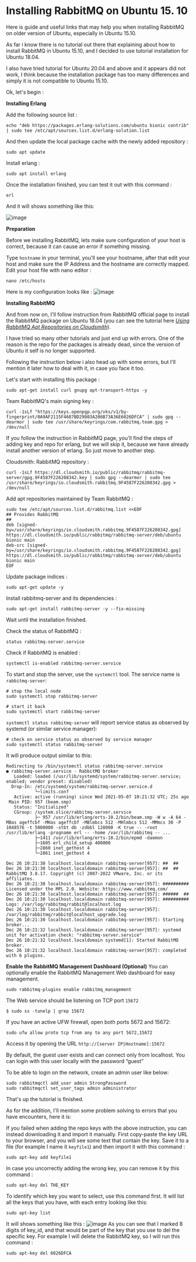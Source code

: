 # Installing RabbitMQ on Ubuntu 15. 10

Here is guide and useful links that may help you when installing RabbitMQ on older version of Ubuntu, especially in Ubuntu 15.10.

As far i know there is no tutorial out there that explaining about how to install RabbitMQ in Ubuntu 15.10, and I decided to use tutorial installation for Ubuntu 18.04.

I also have tried tutorial for Ubuntu 20.04 and above and it appears did not work, I think because the installation package has too many differences and simply it is not compatible to Ubuntu 15.10.

Ok, let's begin :

**Installing Erlang**

Add the following source list : 

```
echo "deb https://packages.erlang-solutions.com/ubuntu bionic contrib" | sudo tee /etc/apt/sources.list.d/erlang-solution.list
```

And then update the local package cache with the newly added repository : 

```
sudo apt update
```

Install erlang :

```
sudo apt install erlang
```

Once the installation finished, you can test it out with this command :

```
erl
```

And it will shows something like this:

![image](https://user-images.githubusercontent.com/6629806/186396380-ca0bff0d-8fd3-464b-bbe3-5a31c3cf8ab0.png)


**Preparation**

Before we installing RabbitMQ, lets make sure configuration of your host is correct, because it can cause an error if something missing.

Type `hostname` in your terminal, you'll see your hostname, after that edit your host and make sure the IP Address and the hostname are correctly mapped. Edit your host file with nano editor :

 ```
 nano /etc/hosts
 ```
Here is my configuration looks like :
![image](https://user-images.githubusercontent.com/6629806/186467800-ebaeff1d-b8e4-45d3-beed-acad4b4c7613.png)


**Installing RabbitMQ**

And from now on, I'll follow instruction from RabbitMQ official page to install the RabbitMQ package on Ubuntu 18.04 (you can see the tutorial here [*Using RabbitMQ Apt Repositories on Cloudsmith*](https://www.rabbitmq.com/install-debian.html#apt-cloudsmith)). 

I have tried so many other tutorials and just end up with errors. One of the reason is the repo for the packages is already dead, since the version of Ubuntu it self is no longer supported.

Following the instruction below i also head up with some errors, but I'll mention it later how to deal with it, in case you face it too.

Let's start with installing this package :
```
sudo apt-get install curl gnupg apt-transport-https -y
```

Team RabbitMQ's main signing key :
```
curl -1sLf "https://keys.openpgp.org/vks/v1/by-fingerprint/0A9AF2115F4687BD29803A206B73A36E6026DFCA" | sudo gpg --dearmor | sudo tee /usr/share/keyrings/com.rabbitmq.team.gpg > /dev/null
```

If you follow the instruction in RabbitMQ page, you'll find the steps of adding key and repo for erlang, but we will skip it, because we have already install another version of erlang. So just move to another step.

Cloudsmith: RabbitMQ repository : 
```
curl -1sLf https://dl.cloudsmith.io/public/rabbitmq/rabbitmq-server/gpg.9F4587F226208342.key | sudo gpg --dearmor | sudo tee /usr/share/keyrings/io.cloudsmith.rabbitmq.9F4587F226208342.gpg > /dev/null
```

Add apt repositories maintained by Team RabbitMQ : 
```
sudo tee /etc/apt/sources.list.d/rabbitmq.list <<EOF
## Provides RabbitMQ
##
deb [signed-by=/usr/share/keyrings/io.cloudsmith.rabbitmq.9F4587F226208342.gpg] https://dl.cloudsmith.io/public/rabbitmq/rabbitmq-server/deb/ubuntu bionic main
deb-src [signed-by=/usr/share/keyrings/io.cloudsmith.rabbitmq.9F4587F226208342.gpg] https://dl.cloudsmith.io/public/rabbitmq/rabbitmq-server/deb/ubuntu bionic main
EOF
```

Update package indices :
```
sudo apt-get update -y
```

Install rabbitmq-server and its dependencies : 
```
sudo apt-get install rabbitmq-server -y --fix-missing
```

Wait until the installation finished.

Check the status of RabbitMQ :
```
status rabbitmq-server.service
```

Check if RabbitMQ is enabled :
```
systemctl is-enabled rabbitmq-server.service
```

To start and stop the server, use the `systemctl` tool. The service name is `rabbitmq-server`:
```
# stop the local node
sudo systemctl stop rabbitmq-server

# start it back
sudo systemctl start rabbitmq-server
```

`systemctl status rabbitmq-server` will report service status as observed by systemd (or similar service manager):
```
# check on service status as observed by service manager
sudo systemctl status rabbitmq-server
```

It will produce output similar to this:
```
Redirecting to /bin/systemctl status rabbitmq-server.service
● rabbitmq-server.service - RabbitMQ broker
   Loaded: loaded (/usr/lib/systemd/system/rabbitmq-server.service; enabled; vendor preset: disabled)
  Drop-In: /etc/systemd/system/rabbitmq-server.service.d
           └─limits.conf
   Active: active (running) since Wed 2021-05-07 10:21:32 UTC; 25s ago
 Main PID: 957 (beam.smp)
   Status: "Initialized"
   CGroup: /system.slice/rabbitmq-server.service
           ├─ 957 /usr/lib/erlang/erts-10.2/bin/beam.smp -W w -A 64 -MBas ageffcbf -MHas ageffcbf -MBlmbcs 512 -MHlmbcs 512 -MMmcs 30 -P 1048576 -t 5000000 -stbt db -zdbbl 128000 -K true -- -root /usr/lib/erlang -progname erl -- -home /var/lib/rabbitmq -- ...
           ├─1411 /usr/lib/erlang/erts-10.2/bin/epmd -daemon
           ├─1605 erl_child_setup 400000
           ├─2860 inet_gethost 4
           └─2861 inet_gethost 4

Dec 26 10:21:30 localhost.localdomain rabbitmq-server[957]: ##  ##
Dec 26 10:21:30 localhost.localdomain rabbitmq-server[957]: ##  ##      RabbitMQ 3.8.17. Copyright (c) 2007-2022 VMware, Inc. or its affiliates.
Dec 26 10:21:30 localhost.localdomain rabbitmq-server[957]: ##########  Licensed under the MPL 2.0. Website: https://www.rabbitmq.com/
Dec 26 10:21:30 localhost.localdomain rabbitmq-server[957]: ######  ##
Dec 26 10:21:30 localhost.localdomain rabbitmq-server[957]: ##########  Logs: /var/log/rabbitmq/rabbit@localhost.log
Dec 26 10:21:30 localhost.localdomain rabbitmq-server[957]: /var/log/rabbitmq/rabbit@localhost_upgrade.log
Dec 26 10:21:30 localhost.localdomain rabbitmq-server[957]: Starting broker...
Dec 26 10:21:32 localhost.localdomain rabbitmq-server[957]: systemd unit for activation check: "rabbitmq-server.service"
Dec 26 10:21:32 localhost.localdomain systemd[1]: Started RabbitMQ broker.
Dec 26 10:21:32 localhost.localdomain rabbitmq-server[957]: completed with 6 plugins.
```

**Enable the RabbitMQ Management Dashboard (Optional)**
You can optionally enable the RabbitMQ Management Web dashboard for easy management.
```
sudo rabbitmq-plugins enable rabbitmq_management
```

The Web service should be listening on TCP port `15672`
```
$ sudo ss -tunelp | grep 15672
```

If you have an active UFW firewall, open both ports 5672 and 15672:
```
sudo ufw allow proto tcp from any to any port 5672,15672
```

Access it by opening the URL `http://[server IP|Hostname]:15672`

By default, the guest user exists and can connect only from localhost. You can login with this user locally with the password “guest”

To be able to login on the network, create an admin user like below:
```
sudo rabbitmqctl add_user admin StrongPassword
sudo rabbitmqctl set_user_tags admin administrator
```

That's up the tutorial is finished. 

As for the addition, I'll mention some problem solving to errors that you have encounters, here it is:

If you failed when adding the repo keys with the above instruction, you can instead downloading it and import it manually. First copy-paste the key URL to your browser, and you will see some text that contain the key. Save it to a file (for example I name it `keyfile1`) and then import it with this command :
```
sudo apt-key add keyfile1
```

In case you uncorrectly adding the wrong key, you can remove it by this command :
```
sudo apt-key del THE_KEY
```

To identify which key you want to select, use this command first. It will list all the keys that you have, with each entry looking like this:
```
sudo apt-key list
```
It will shows something like this :
![image](https://user-images.githubusercontent.com/6629806/186481679-d0c03090-628f-4074-a682-96558d42ae42.png)
As you can see that I marked 8 digits of key_id, and that would be part of the key that you use to del the specific key. For example I will delete the RabbitMQ key, so I will run this command :
```
sudo apt-key del 6026DFCA
```


